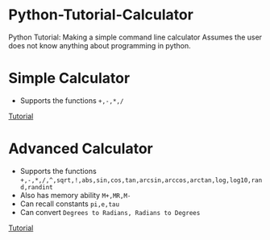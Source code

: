 # Python-Tutorial-Calculator
Python Tutorial: Making a simple command line calculator
Assumes the user does not know anything about programming in python.

# Simple Calculator

* Supports the functions `+,-,*,/`

[Tutorial](https://github.com/neilbalch/Python-Tutorial-Calculator/blob/master/Simple%20Calculator%20Tutorial.md)

# Advanced Calculator

* Supports the functions `+,-,*,/,^,sqrt,!,abs,sin,cos,tan,arcsin,arccos,arctan,log,log10,rand,randint`
* Also has memory ability `M+,MR,M-`
* Can recall constants `pi,e,tau`
* Can convert `Degrees to Radians, Radians to Degrees`

[Tutorial](https://github.com/neilbalch/Python-Tutorial-Calculator/blob/master/Advanced%20Calculator%20Tutorial.md)
